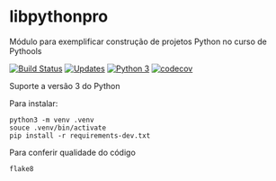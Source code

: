 # libpythonpro
Módulo para exemplificar construção de projetos Python no curso de Pythools


[![Build Status](https://travis-ci.com/buddygn/libpythonpro.svg?branch=main)](https://travis-ci.com/buddygn/libpythonpro)
[![Updates](https://pyup.io/repos/github/buddygn/libpythonpro/shield.svg)](https://pyup.io/repos/github/buddygn/libpythonpro/)
[![Python 3](https://pyup.io/repos/github/buddygn/libpythonpro/python-3-shield.svg)](https://pyup.io/repos/github/buddygn/libpythonpro/)
[![codecov](https://codecov.io/gh/buddygn/libpythonpro/branch/main/graph/badge.svg?token=2YVPNFM21Z)](https://codecov.io/gh/buddygn/libpythonpro)

Suporte a versão 3 do Python

Para instalar:

```
python3 -m venv .venv
souce .venv/bin/activate
pip install -r requirements-dev.txt
```

Para conferir qualidade do código

```
flake8
```
